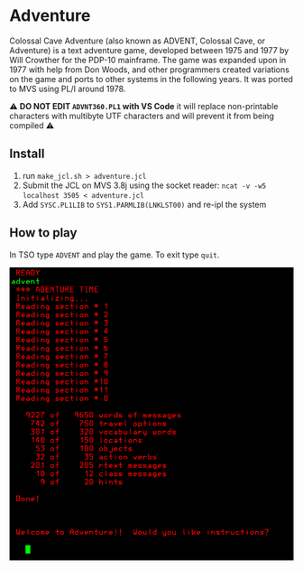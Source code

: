 # Adventure

Colossal Cave Adventure (also known as ADVENT, Colossal Cave, or Adventure) is a text adventure game, developed between 1975 and 1977 by Will Crowther for the PDP-10 mainframe. The game was expanded upon in 1977 with help from Don Woods, and other programmers created variations on the game and ports to other systems in the following years. It was ported to MVS using PL/I around 1978.

:warning: **DO NOT EDIT `ADVNT360.PL1` with VS Code** it will replace non-printable characters with multibyte UTF characters and will prevent it from being compiled :warning:

## Install

1) run `make_jcl.sh > adventure.jcl`
2) Submit the JCL on MVS 3.8j using the socket reader: `ncat -v -w5 localhost 3505 < adventure.jcl`
3) Add `SYSC.PL1LIB` to `SYS1.PARMLIB(LNKLST00)` and re-ipl the system


## How to play

In TSO type `ADVENT` and play the game. To exit type `quit`.

![](adventure.png)
